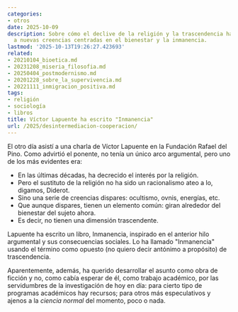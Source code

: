 ```yaml
---
categories:
- otros
date: 2025-10-09
description: Sobre cómo el declive de la religión y la trascendencia ha dado paso
  a nuevas creencias centradas en el bienestar y la inmanencia.
lastmod: '2025-10-13T19:26:27.423693'
related:
- 20210104_bioetica.md
- 20231208_miseria_filosofia.md
- 20250404_postmodernismo.md
- 20201228_sobre_la_supervivencia.md
- 20221111_inmigracion_positiva.md
tags:
- religión
- sociología
- libros
title: Víctor Lapuente ha escrito "Inmanencia"
url: /2025/desintermediacion-cooperacion/
---
```


El otro día asistí a una charla de Víctor Lapuente en la Fundación Rafael del Pino. Como advirtió el ponente, no tenía un único arco argumental, pero uno de los más evidentes era:

- En las últimas décadas, ha decrecido el interés por la religión.
- Pero el sustituto de la religión no ha sido un racionalismo ateo a lo, digamos, Diderot.
- Sino una serie de creencias dispares: ocultismo, ovnis, energías, etc.
- Que aunque dispares, tienen un elemento común: giran alrededor del bienestar del sujeto ahora.
- Es decir, no tienen una dimensión trascendente.

Lapuente ha escrito un libro, Inmanencia, inspirado en el anterior hilo argumental y sus consecuencias sociales. Lo ha llamado "Inmanencia" usando el término como opuesto (no quiero decir antónimo a propósito) de trascendencia.

Aparentemente, además, ha querido desarrollar el asunto como obra de ficción y no, como cabía esperar de él, como trabajo académico, por las servidumbres de la investigación de hoy en día: para cierto tipo de programas académicos hay recursos; para otros más especulativos y ajenos a la _ciencia normal_ del momento, poco o nada.